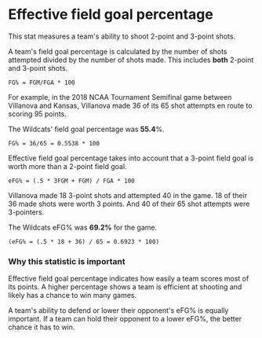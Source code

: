 # Effective field goal percentage

This stat measures a team's ability to shoot 2-point and 3-point shots.

A team's field goal percentage is calculated by the number of shots attempted divided by the number of shots made. This includes **both** 2-point and 3-point shots.

`FG% = FGM/FGA * 100`

For example, in the 2018 NCAA Tournament Semifinal game between Villanova and Kansas, Villanova made 36 of its 65 shot attempts en route to scoring 95 points.

The Wildcats' field goal percentage was **55.4**%.

`FG% = 36/65 = 0.5538 * 100`

Effective field goal percentage takes into account that a 3-point field goal is worth more than a 2-point field goal.

`eFG% = (.5 * 3FGM + FGM) / FGA * 100`

Villanova made 18 3-point shots and attempted 40 in the game. 18 of their 36 made shots were worth 3 points. And 40 of their 65 shot attempts were 3-pointers.

The Wildcats eFG% was **69.2%** for the game.

`(eFG% = (.5 * 18 + 36) / 65 = 0.6923 * 100)`

### Why this statistic is important

Effective field goal percentage indicates how easily a team scores most of its points. A higher percentage shows a team is efficient at shooting and likely has a chance to win many games.

A team's ability to defend or lower their opponent's eFG% is equally important. If a team can hold their opponent to a lower eFG%, the better chance it has to win.

